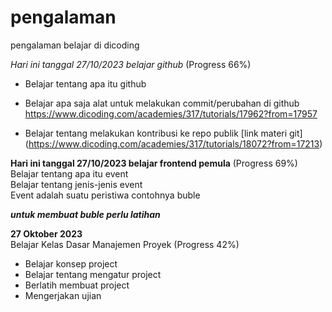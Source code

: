 # pengalaman
pengalaman belajar di dicoding

*Hari ini tanggal 27/10/2023 belajar github* (Progress 66%)
* Belajar tentang apa itu github
* Belajar apa saja alat untuk melakukan commit/perubahan di github
https://www.dicoding.com/academies/317/tutorials/17962?from=17957

* Belajar tentang melakukan kontribusi ke repo publik
  [link materi git] (https://www.dicoding.com/academies/317/tutorials/18072?from=17213)

**Hari ini tanggal 27/10/2023 belajar frontend pemula** (Progress 69%)
Belajar tentang apa itu event  
Belajar tentang jenis-jenis event  
Event adalah suatu peristiwa contohnya buble

***untuk membuat buble perlu latihan***


**27 Oktober 2023**<br>
Belajar Kelas Dasar Manajemen Proyek (Progress 42%)
* Belajar konsep project
* Belajar tentang mengatur project
* Berlatih membuat project
* Mengerjakan ujian 
